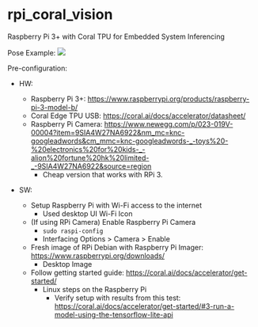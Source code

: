 # rpi_coral_vision
Raspberry Pi 3+ with Coral TPU for Embedded System Inferencing 

Pose Example:
![](pose_example.gif)


Pre-configuration:
- HW: 
  - Raspberry Pi 3+: https://www.raspberrypi.org/products/raspberry-pi-3-model-b/
  - Coral Edge TPU USB: https://coral.ai/docs/accelerator/datasheet/
  - Raspberry Pi Camera: https://www.newegg.com/p/023-019V-00004?item=9SIA4W27NA6922&nm_mc=knc-googleadwords&cm_mmc=knc-googleadwords-_-toys%20-%20electronics%20for%20kids-_-alion%20fortune%20hk%20limited-_-9SIA4W27NA6922&source=region
    - Cheap version that works with RPi 3. 
  
- SW: 
  - Setup Raspberry Pi with Wi-Fi access to the internet
    - Used desktop UI Wi-Fi Icon
  - (If using RPi Camera) Enable Raspberry Pi Camera
    - <code>sudo raspi-config</code>
    - Interfacing Options > Camera > Enable
  - Fresh image of RPi Debian with Raspberry Pi Imager: https://www.raspberrypi.org/downloads/
    - Desktop Image 
  - Follow getting started guide: https://coral.ai/docs/accelerator/get-started/
    - Linux steps on the Raspberry Pi
      - Verify setup with results from this test: https://coral.ai/docs/accelerator/get-started/#3-run-a-model-using-the-tensorflow-lite-api
   

